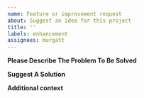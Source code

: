 ```yaml
---
name: Feature or improvement request
about: Suggest an idea for this project
title: ''
labels: enhancement
assignees: murgatt
---
```


**Please Describe The Problem To Be Solved**

<!-- A clear and concise description of what the problem is. Ex. I'm always frustrated when [...] -->

**Suggest A Solution**

<!-- A clear and concise description of what you want to happen. -->

**Additional context**

<!-- Add any other context or screenshots about the feature request here. -->
